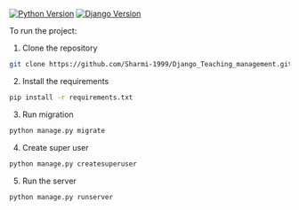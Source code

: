 [![Python Version](https://img.shields.io/badge/python-3.8-hotpink.svg)](https://python.org)
[![Django Version](https://img.shields.io/badge/django-3.0-hotpink.svg)](https://djangoproject.com)


To run the project:
1. Clone the repository
```bash
git clone https://github.com/Sharmi-1999/Django_Teaching_management.git
```
2. Install the requirements
```bash
pip install -r requirements.txt
```
3. Run migration
```bash
python manage.py migrate
```
4. Create super user
```bash
python manage.py createsuperuser
```
5. Run the server
```bash
python manage.py runserver
```
